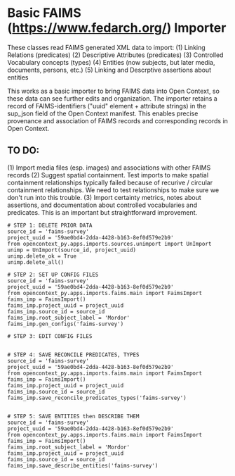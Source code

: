 # Basic FAIMS (https://www.fedarch.org/) Importer

These classes read FAIMS generated XML data to import:
(1) Linking Relations (predicates)
(2) Descriptive Attributes (predicates)
(3) Controlled Vocabulary concepts (types)
(4) Entities (now subjects, but later media, documents, persons, etc.)
(5) Linking and Descrptive assertions about entities

This works as a basic importer to bring FAIMS data into Open Context, so
these data can see further edits and organization. The importer retains a record
of FAIMS-identifiers ("uuid" element + attribute strings) in the sup_json field of
the Open Context manifest. This enables precise provenance and association of 
FAIMS records and corresponding records in Open Context.

## TO DO:
(1) Import media files (esp. images) and associations with other FAIMS records
(2) Suggest spatial containment. Test imports to make spatial containment relationships
typically failed because of recurive / circular containment relationships. We need to
test relationships to make sure we don't run into this trouble.
(3) Import certainty metrics, notes about assertions, and documentation about controlled
vocabularies and predicates. This is an important but straightforward improvement.

    # STEP 1: DELETE PRIOR DATA
    source_id = 'faims-survey'
    project_uuid = '59ae0bd4-2dda-4428-b163-8ef0d579e2b9'
    from opencontext_py.apps.imports.sources.unimport import UnImport
    unimp = UnImport(source_id, project_uuid)
    unimp.delete_ok = True
    unimp.delete_all()

    # STEP 2: SET UP CONFIG FILES
    source_id = 'faims-survey'
    project_uuid = '59ae0bd4-2dda-4428-b163-8ef0d579e2b9'
    from opencontext_py.apps.imports.faims.main import FaimsImport
    faims_imp = FaimsImport()
    faims_imp.project_uuid = project_uuid
    faims_imp.source_id = source_id
    faims_imp.root_subject_label = 'Mordor'
    faims_imp.gen_configs('faims-survey')

    # STEP 3: EDIT CONFIG FILES


    # STEP 4: SAVE RECONCILE PREDICATES, TYPES
    source_id = 'faims-survey'
    project_uuid = '59ae0bd4-2dda-4428-b163-8ef0d579e2b9'
    from opencontext_py.apps.imports.faims.main import FaimsImport
    faims_imp = FaimsImport()
    faims_imp.project_uuid = project_uuid
    faims_imp.source_id = source_id
    faims_imp.save_reconcile_predicates_types('faims-survey')


    # STEP 5: SAVE ENTITIES then DESCRIBE THEM
    source_id = 'faims-survey'
    project_uuid = '59ae0bd4-2dda-4428-b163-8ef0d579e2b9'
    from opencontext_py.apps.imports.faims.main import FaimsImport
    faims_imp = FaimsImport()
    faims_imp.root_subject_label = 'Mordor'
    faims_imp.project_uuid = project_uuid
    faims_imp.source_id = source_id     
    faims_imp.save_describe_entities('faims-survey')
